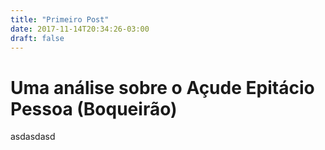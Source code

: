 ```yaml
---
title: "Primeiro Post"
date: 2017-11-14T20:34:26-03:00
draft: false
---
```


# Uma análise sobre o Açude Epitácio Pessoa (Boqueirão)

<div id="vis0" width=300></div>
<div id="vis1" width=300></div>
<div id="vis2" width=300></div>


<script src="https://cdnjs.cloudflare.com/ajax/libs/vega/3.0.7/vega.js"></script>
<script src="https://cdnjs.cloudflare.com/ajax/libs/vega-lite/2.0.1/vega-lite.js"></script>
<script src="https://cdnjs.cloudflare.com/ajax/libs/vega-embed/3.0.0-rc7/vega-embed.js"></script>
<script>
    const spec0 = {
      "title": "Mediana do volume percentual ao longo dos anos",
      "$schema": "https://vega.github.io/schema/vega-lite/v2.json",
      "data": {
          "url": "https://api.insa.gov.br/reservatorios/12172/monitoramento",
          "format": {
          "type": "json",
          "property": "volumes",
          "parse": {
              "DataInformacao": "utc:'%d/%m/%Y'"
                  }
              }
          },
      "width": 550,

      "transform":[{
        "filter": {
          "timeUnit": "year",
          "field": "DataInformacao",
          "range": [1999, 2017]
          }
        }],

        "mark": {
          "type": "circle",     
          "size": 100
        },
        "encoding": {

          "x": {
              "timeUnit" : "year",
              "field": "DataInformacao",
              "type": "nominal",
              "axis": {"format": "%Y", "title" : "Anos"}
          },

          "y": {
            "field": "VolumePercentual",
            "type": "quantitative",
            "aggregate": "median",
            "axis":{"title": "Volume percentual"
            }
          },
          "color":{"value": "#66c2a5"    }
        }
      };
      vegaEmbed('#vis0', spec0).catch(console.warn);

</script>
<script>
    const spec1 = {   
      "title": "Mediana do volume percentual ao longo de meses e anos",
      "$schema": "https://vega.github.io/schema/vega-lite/v2.json",
      "data": {
          "url": "https://api.insa.gov.br/reservatorios/12172/monitoramento",
          "format": {
          "type": "json",
          "property": "volumes",
          "parse": {
              "DataInformacao": "utc:'%d/%m/%Y'"
                  }
              }
          },

      "width": 400,
      "mark": "rect",

      "encoding": {
          "x": {
              "timeUnit" : "year",
              "field": "DataInformacao",
              "type": "ordinal",
              "axis": {"format": "%Y", "title" : "Anos"}
          },
          "y": {
              "timeUnit" : "month",
              "field": "DataInformacao",
              "type": "ordinal",
              "axis": {"format": "%m", "title" : "Meses"}
              },
          "color": {
              "field": "VolumePercentual",
              "aggregate": "median",
              "type": "quantitative"
              }
      },
      "config": {
          "range": {
              "heatmap": {
                  "scheme": "brownbluegreen"
              }
          },
          "view": {
              "stroke": "transparent"
          }
      }
    };
      vegaEmbed('#vis1', spec1).catch(console.warn);

</script>

<script>
    const spec2 = {

      "$schema": "https://vega.github.io/schema/vega-lite/v2.json",
      "data": {
          "url": "https://api.insa.gov.br/reservatorios/12172/monitoramento",
          "format": {
          "type": "json",
          "property": "volumes",
          "parse": {
              "DataInformacao": "utc:'%d/%m/%Y'"
                  }
              }
          },
      "transform":[{"filter": {"timeUnit": "year", "field": "DataInformacao", "range": [1990, 2017] }}],

      "width": 550,

      "title": "Diferença do volume percentual máximo e mínimo ao longo dos anos",
      "mark": "rule",
      "encoding": {

      "x": {
          "timeUnit" : "year",
          "field": "DataInformacao",
          "type": "nominal",
          "axis": {"format": "%Y", "title" : "Anos"}
      },

      "y": {
        "field": "VolumePercentual",
        "type": "quantitative",
        "aggregate": "min",
        "axis":{"title": "Volume percentual"}

      },

      "y2": {
        "field": "VolumePercentual",
        "type": "quantitative",
        "aggregate": "max"
      },

        "color": {"value": "#9e765f"},
        "size": {"value": 5},
    }
  };
  vegaEmbed('#vis2', spec2).catch(console.warn);

</script>

asdasdasd
